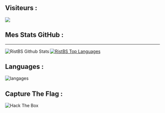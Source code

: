 ## Visiteurs :
<img src="https://profile-counter.glitch.me/RistBS/count.svg" /> 


## Mes Stats GitHub :
---
<img align="left" alt="RistBS Github Stats" src="https://github-readme-stats.vercel.app/api?username=RistBS&show_icons=true&hide_border=true" />

<a href="https://github.com/RistBS/github-readme-stats"><img alt="RistBS Top Languages" src="https://github-readme-stats.vercel.app/api/top-langs/?username=RistBS&langs_count=9&count_private=true&layout=compact&theme=react&hide_border=true&bg_color=0D1117" /></a>

## Languages : 

<img src="https://media.discordapp.net/attachments/713142876241920000/936588011557224499/20220128_124612.png?width=572&height=572" alt="langages">


## Capture The Flag :

<img src="http://www.hackthebox.eu/badge/image/444714" alt="Hack The Box">

